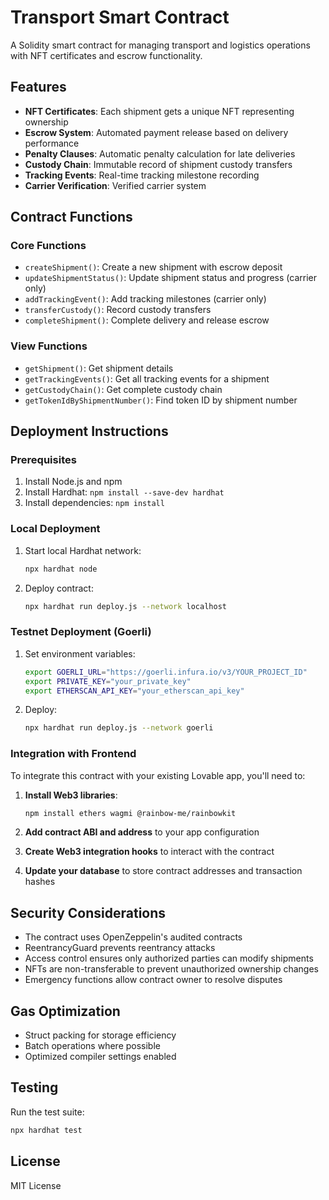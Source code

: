 # Transport Smart Contract

A Solidity smart contract for managing transport and logistics operations with NFT certificates and escrow functionality.

## Features

- **NFT Certificates**: Each shipment gets a unique NFT representing ownership
- **Escrow System**: Automated payment release based on delivery performance
- **Penalty Clauses**: Automatic penalty calculation for late deliveries
- **Custody Chain**: Immutable record of shipment custody transfers
- **Tracking Events**: Real-time tracking milestone recording
- **Carrier Verification**: Verified carrier system

## Contract Functions

### Core Functions

- `createShipment()`: Create a new shipment with escrow deposit
- `updateShipmentStatus()`: Update shipment status and progress (carrier only)
- `addTrackingEvent()`: Add tracking milestones (carrier only)
- `transferCustody()`: Record custody transfers
- `completeShipment()`: Complete delivery and release escrow

### View Functions

- `getShipment()`: Get shipment details
- `getTrackingEvents()`: Get all tracking events for a shipment
- `getCustodyChain()`: Get complete custody chain
- `getTokenIdByShipmentNumber()`: Find token ID by shipment number

## Deployment Instructions

### Prerequisites

1. Install Node.js and npm
2. Install Hardhat: `npm install --save-dev hardhat`
3. Install dependencies: `npm install`

### Local Deployment

1. Start local Hardhat network:
   ```bash
   npx hardhat node
   ```

2. Deploy contract:
   ```bash
   npx hardhat run deploy.js --network localhost
   ```

### Testnet Deployment (Goerli)

1. Set environment variables:
   ```bash
   export GOERLI_URL="https://goerli.infura.io/v3/YOUR_PROJECT_ID"
   export PRIVATE_KEY="your_private_key"
   export ETHERSCAN_API_KEY="your_etherscan_api_key"
   ```

2. Deploy:
   ```bash
   npx hardhat run deploy.js --network goerli
   ```

### Integration with Frontend

To integrate this contract with your existing Lovable app, you'll need to:

1. **Install Web3 libraries**:
   ```bash
   npm install ethers wagmi @rainbow-me/rainbowkit
   ```

2. **Add contract ABI and address** to your app configuration

3. **Create Web3 integration hooks** to interact with the contract

4. **Update your database** to store contract addresses and transaction hashes

## Security Considerations

- The contract uses OpenZeppelin's audited contracts
- ReentrancyGuard prevents reentrancy attacks
- Access control ensures only authorized parties can modify shipments
- NFTs are non-transferable to prevent unauthorized ownership changes
- Emergency functions allow contract owner to resolve disputes

## Gas Optimization

- Struct packing for storage efficiency
- Batch operations where possible
- Optimized compiler settings enabled

## Testing

Run the test suite:
```bash
npx hardhat test
```

## License

MIT License